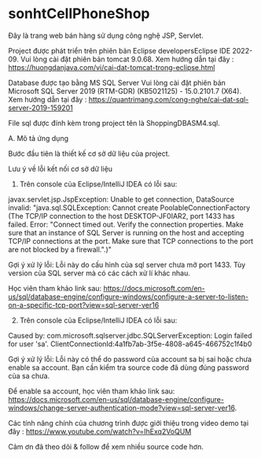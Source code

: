 # sonhtCellPhoneShop
Đây là trang web bán hàng sử dụng công nghệ JSP, Servlet.

Project được phát triển trên phiên bản Eclipse developersEclipse IDE 2022-09.
Vui lòng cài đặt phiên bản tomcat 9.0.68.
Xem hướng dẫn tại đây : https://huongdanjava.com/vi/cai-dat-tomcat-trong-eclipse.html

Database được tạo bằng MS SQL Server
Vui lòng cài đặt phiên bản Microsoft SQL Server 2019 (RTM-GDR) (KB5021125) - 15.0.2101.7 (X64).
Xem hướng dẫn tại đây : https://quantrimang.com/cong-nghe/cai-dat-sql-server-2019-159201

File sql được đính kèm trong project tên là ShoppingDBASM4.sql.

A. Mô tả ứng dụng

Bước đầu tiên là thiết kế cơ sở dữ liệu của project.


Lưu ý về lỗi kết nối cơ sở dữ liệu

1. Trên console của Eclipse/IntelliJ IDEA có lỗi sau:

javax.servlet.jsp.JspException: Unable to get connection, DataSource invalid: "java.sql.SQLException: Cannot create PoolableConnectionFactory (The TCP/IP connection to the host DESKTOP-JF0IAR2, port 1433 has failed. Error: "Connect timed out. Verify the connection properties. Make sure that an instance of SQL Server is running on the host and accepting TCP/IP connections at the port. Make sure that TCP connections to the port are not blocked by a firewall.".)"

Gợi ý xử lý lỗi: Lỗi này do cấu hình của sql server chưa mở port 1433. Tùy version của SQL server mà có các cách xử lí khác nhau.

Học viên tham khảo link sau: https://docs.microsoft.com/en-us/sql/database-engine/configure-windows/configure-a-server-to-listen-on-a-specific-tcp-port?view=sql-server-ver16

2. Trên console của Eclipse/IntelliJ IDEA có lỗi sau:

Caused by: com.microsoft.sqlserver.jdbc.SQLServerException: Login failed for user 'sa'. ClientConnectionId:4a1fb7ab-3f5e-4808-a645-466752c1f4b0

Gợi ý xử lý lỗi: Lỗi này có thể do password của account sa bị sai hoặc chưa enable sa account. Bạn cần kiểm tra source code đã dùng đúng password của sa chưa.

Để enable sa account, học viên tham khảo link sau: https://docs.microsoft.com/en-us/sql/database-engine/configure-windows/change-server-authentication-mode?view=sql-server-ver16.

Các tính năng chính của chương trình được giới thiệu trong video demo tại đây : https://www.youtube.com/watch?v=IhExq2VoQUM

Cảm ơn đã theo dõi & follow để xem nhiều source code hơn.

